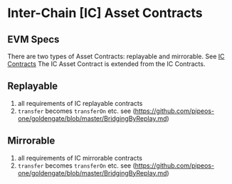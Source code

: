# Inter-Chain [IC] Asset Contracts

## EVM Specs

There are two types of Asset Contracts: replayable and mirrorable. See [IC Contracts](IC-Contracts.md) The IC Asset Contract is extended from the IC Contracts.

## Replayable

1. all requirements of IC replayable contracts
2. `transfer` becomes `transferOn` etc. see (https://github.com/pipeos-one/goldengate/blob/master/BridgingByReplay.md)

## Mirrorable

1. all requirements of IC mirrorable contracts
2. `transfer` becomes `transferOn` etc. see (https://github.com/pipeos-one/goldengate/blob/master/BridgingByReplay.md)
